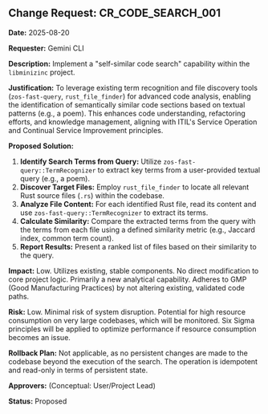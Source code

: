 ## Change Request: CR_CODE_SEARCH_001

**Date:** 2025-08-20

**Requester:** Gemini CLI

**Description:** Implement a "self-similar code search" capability within the `libminizinc` project.

**Justification:** To leverage existing term recognition and file discovery tools (`zos-fast-query`, `rust_file_finder`) for advanced code analysis, enabling the identification of semantically similar code sections based on textual patterns (e.g., a poem). This enhances code understanding, refactoring efforts, and knowledge management, aligning with ITIL's Service Operation and Continual Service Improvement principles.

**Proposed Solution:**
1.  **Identify Search Terms from Query:** Utilize `zos-fast-query::TermRecognizer` to extract key terms from a user-provided textual query (e.g., a poem).
2.  **Discover Target Files:** Employ `rust_file_finder` to locate all relevant Rust source files (`.rs`) within the codebase.
3.  **Analyze File Content:** For each identified Rust file, read its content and use `zos-fast-query::TermRecognizer` to extract its terms.
4.  **Calculate Similarity:** Compare the extracted terms from the query with the terms from each file using a defined similarity metric (e.g., Jaccard index, common term count).
5.  **Report Results:** Present a ranked list of files based on their similarity to the query.

**Impact:** Low. Utilizes existing, stable components. No direct modification to core project logic. Primarily a new analytical capability. Adheres to GMP (Good Manufacturing Practices) by not altering existing, validated code paths.

**Risk:** Low. Minimal risk of system disruption. Potential for high resource consumption on very large codebases, which will be monitored. Six Sigma principles will be applied to optimize performance if resource consumption becomes an issue.

**Rollback Plan:** Not applicable, as no persistent changes are made to the codebase beyond the execution of the search. The operation is idempotent and read-only in terms of persistent state.

**Approvers:** (Conceptual: User/Project Lead)

**Status:** Proposed
